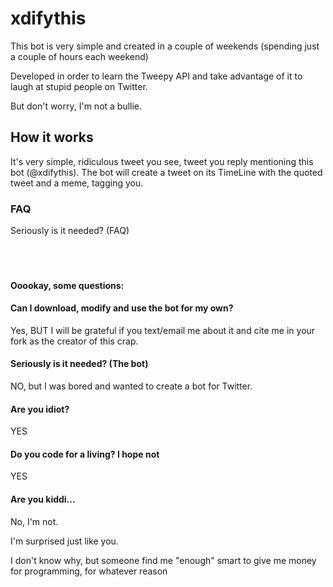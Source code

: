 # xdifythis
This bot is very simple and created in a couple of weekends (spending just a couple of hours each weekend)

Developed in order to learn the Tweepy API and take advantage of it to laugh at stupid people on Twitter.

But don't worry, I'm not a bullie.

## How it works
It's very simple, ridiculous tweet you see, tweet you reply mentioning this bot (@xdifythis).
The bot will create a tweet on its TimeLine with the quoted tweet and a meme, tagging you.

### FAQ
Seriously is it needed? (FAQ)
<br/><br/><br/><br/>
#### Ooookay, some questions:

#### Can I download, modify and use the bot for my own?
Yes, BUT I will be grateful if you text/email me about it and cite me in your fork as the creator of this crap.

#### Seriously is it needed? (The bot)
NO, but I was bored and wanted to create a bot for Twitter.

#### Are you idiot?
YES

#### Do you code for a living? I hope not
YES

#### Are you kiddi...
No, I'm not.

I'm surprised just like you.

I don't know why, but someone find me "enough" smart to give me money for programming,
for whatever reason
